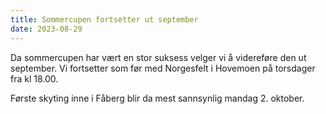 ```yaml
---
title: Sommercupen fortsetter ut september
date: 2023-08-29
---
```


Da sommercupen har vært en stor suksess velger vi å videreføre den ut september. Vi fortsetter som
før med Norgesfelt i Hovemoen på torsdager fra kl 18.00.

Første skyting inne i Fåberg blir da mest sannsynlig mandag 2. oktober.
